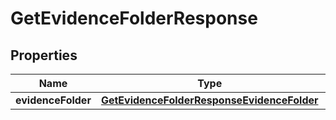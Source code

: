

# GetEvidenceFolderResponse


## Properties

| Name | Type | Description | Notes |
|------------ | ------------- | ------------- | -------------|
|**evidenceFolder** | [**GetEvidenceFolderResponseEvidenceFolder**](GetEvidenceFolderResponseEvidenceFolder.md) |  |  [optional] |



